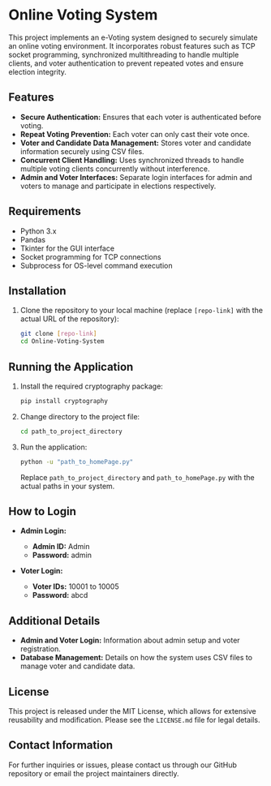 # Online Voting System

This project implements an e-Voting system designed to securely simulate an online voting environment. It incorporates robust features such as TCP socket programming, synchronized multithreading to handle multiple clients, and voter authentication to prevent repeated votes and ensure election integrity.

## Features

- **Secure Authentication:** Ensures that each voter is authenticated before voting.
- **Repeat Voting Prevention:** Each voter can only cast their vote once.
- **Voter and Candidate Data Management:** Stores voter and candidate information securely using CSV files.
- **Concurrent Client Handling:** Uses synchronized threads to handle multiple voting clients concurrently without interference.
- **Admin and Voter Interfaces:** Separate login interfaces for admin and voters to manage and participate in elections respectively.

## Requirements

- Python 3.x
- Pandas
- Tkinter for the GUI interface
- Socket programming for TCP connections
- Subprocess for OS-level command execution

## Installation

1. Clone the repository to your local machine (replace `[repo-link]` with the actual URL of the repository):
   ```bash
   git clone [repo-link]
   cd Online-Voting-System
   ```

## Running the Application
1. Install the required cryptography package:
   ```bash
   pip install cryptography
   ```
2. Change directory to the project file:
   ```bash
   cd path_to_project_directory
   ```
3. Run the application:
   ```bash
   python -u "path_to_homePage.py"
   ```
   Replace `path_to_project_directory` and `path_to_homePage.py` with the actual paths in your system.

## How to Login

- **Admin Login:**
  - **Admin ID:** Admin
  - **Password:** admin

- **Voter Login:**
  - **Voter IDs:** 10001 to 10005
  - **Password:** abcd

## Additional Details
- **Admin and Voter Login:** Information about admin setup and voter registration.
- **Database Management:** Details on how the system uses CSV files to manage voter and candidate data.

## License

This project is released under the MIT License, which allows for extensive reusability and modification. Please see the `LICENSE.md` file for legal details.

## Contact Information

For further inquiries or issues, please contact us through our GitHub repository or email the project maintainers directly.
